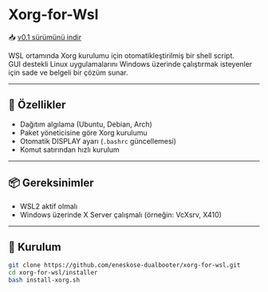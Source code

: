 # Xorg-for-Wsl

📥 [v0.1 sürümünü indir](https://github.com/eneskose-dualbooter/xorg-for-wsl/releases/tag/v0.1)

WSL ortamında Xorg kurulumu için otomatikleştirilmiş bir shell script.  
GUI destekli Linux uygulamalarını Windows üzerinde çalıştırmak isteyenler için sade ve belgeli bir çözüm sunar.

---

## 🚀 Özellikler

- Dağıtım algılama (Ubuntu, Debian, Arch)
- Paket yöneticisine göre Xorg kurulumu
- Otomatik DISPLAY ayarı (`.bashrc` güncellemesi)
- Komut satırından hızlı kurulum

---

## 📦 Gereksinimler

- WSL2 aktif olmalı  
- Windows üzerinde X Server çalışmalı (örneğin: VcXsrv, X410)

---

## 🔧 Kurulum

```bash
git clone https://github.com/eneskose-dualbooter/xorg-for-wsl.git
cd xorg-for-wsl/installer
bash install-xorg.sh

